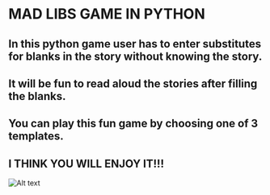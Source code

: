 # MAD LIBS GAME IN PYTHON
## In this python game user has to enter substitutes for blanks in the story without knowing the story.

## It will be fun to read aloud the stories after filling the blanks.

 ## You can play this fun game by choosing one of 3 templates․


## I THINK YOU WILL ENJOY IT!!!
![Alt text](../pythonmadlibs.jpg)